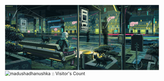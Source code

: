 


<div align="left">
  <a href="#">
    <img src="https://raw.githubusercontent.com/yashvcomply/yashvcomply/main/dex919k-65059397-8304-443b-a63b-1efffd329c4b.gif?sanitize=true">
  </a>
</div>

<!-- <a href="https://readme-jokes.vercel.app"><img align="center" src="" alt="README Jokes"></a> -->

<!-- <a href="#"><img src='https://random-memer.herokuapp.com/' title="Meme" alt="" height="400"></a> -->

<!-- ![Contribution](https://activity-graph.herokuapp.com/graph?username=yashvcomply&theme=react-dark&hide_border=true&area=true) -->

<!-- ![Snake animation](https://github.com/madushadhanushka/github-readme/blob/output/github-contribution-snake.svg) -->

<!-- <img src="https://github-profile-trophy.vercel.app/?username=yashvcomply&theme=juicyfresh&no-bg=true" /> -->

<img src="https://profile-counter.glitch.me/{yashvcomply}/count.svg" alt="madushadhanushka :: Visitor's Count" />

